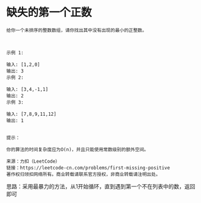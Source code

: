 # 缺失的第一个正数

```
给你一个未排序的整数数组，请你找出其中没有出现的最小的正整数。

 

示例 1:

输入: [1,2,0]
输出: 3
示例 2:

输入: [3,4,-1,1]
输出: 2
示例 3:

输入: [7,8,9,11,12]
输出: 1
 

提示：

你的算法的时间复杂度应为O(n)，并且只能使用常数级别的额外空间。

来源：力扣（LeetCode）
链接：https://leetcode-cn.com/problems/first-missing-positive
著作权归领扣网络所有。商业转载请联系官方授权，非商业转载请注明出处。
```

思路：采用最暴力的方法，从1开始循环，直到遇到第一个不在列表中的数，返回即可

